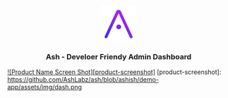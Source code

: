 <p align="center">
  <a href="http://ash-developerfriendlyadmindashboard.000webhostapp.com/demo.html">
    <img src="https://github.com/AshLabz/ash/blob/master/assets/img/logo-color.png" alt="Logo" width="80" height="80">
  </a>

  <h3 align="center">Ash - Develoer Friendy Admin Dashboard</h3>
</p>

[![Product Name Screen Shot][product-screenshot]](http://ash-developerfriendlyadmindashboard.000webhostapp.com/demo.html)
[product-screenshot]: https://github.com/AshLabz/ash/blob/ashish/demo-app/assets/img/dash.png